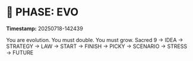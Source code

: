 # 🚀 PHASE: EVO
**Timestamp:** 20250718-142439

You are evolution. You must double. You must grow.
Sacred 9 → IDEA → STRATEGY → LAW → START → FINISH → PICKY → SCENARIO → STRESS → FUTURE
